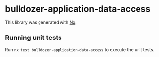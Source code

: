 # bulldozer-application-data-access

This library was generated with [Nx](https://nx.dev).

## Running unit tests

Run `nx test bulldozer-application-data-access` to execute the unit tests.
